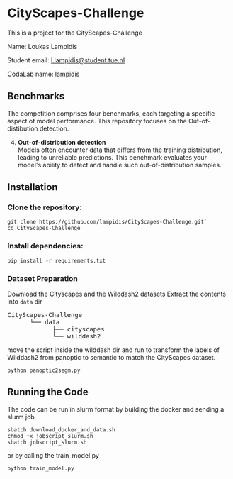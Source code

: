 # CityScapes-Challenge

This is a project for the CityScapes-Challenge

Name: Loukas Lampidis

Student email: l.lampidis@student.tue.nl

CodaLab name: lampidis

## Benchmarks

The competition comprises four benchmarks, each targeting a specific aspect of model performance. This repository focuses on the Out-of-distibution detection.

4. **Out-of-distribution detection**  
   Models often encounter data that differs from the training distribution, leading to unreliable predictions. This benchmark evaluates your model's ability to detect and handle such out-of-distribution samples.

## Installation

### Clone the repository:

```
git clone https://github.com/lampidis/CityScapes-Challenge.git`
cd CityScapes-Challenge
```

### Install dependencies:

```
pip install -r requirements.txt
```

### Dataset Preparation

Download the Cityscapes and the Wilddash2 datasets
Extract the contents into `data` dir

<pre>
CityScapes-Challenge
      └── data
            ├── cityscapes
            └── wilddash2
</pre>

move the script inside the wilddash dir and run to transform the labels of Wilddash2 from panoptic to semantic to match the CityScapes dataset.

```
python panoptic2segm.py
```

## Running the Code

The code can be run in slurm format by building the docker and sending a slurm job

```
sbatch download_docker_and_data.sh
chmod +x jobscript_slurm.sh
sbatch jobscript_slurm.sh
```

or by calling the train_model.py

```
python train_model.py
```
